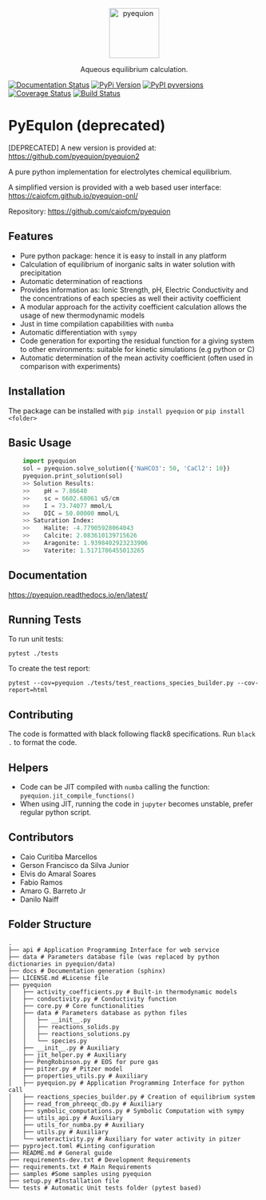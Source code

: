 
<p align="center">
  <a href="https://github.com/caiofcm/pyequion">
    <img alt="pyequion" src="https://caiofcm.github.io/pyequion-onl/assets/pyequion_logo.png" width="100px">
  </a>
  <p align="center">Aqueous equilibrium calculation.</p>
</p>

[![Documentation Status](https://readthedocs.org/projects/pyequion/badge/?version=latest)](https://pyequion.readthedocs.io/en/latest/?badge=latest)
[![PyPi Version](https://img.shields.io/pypi/v/pyequion)](https://pypi.org/project/pyequion)
[![PyPI pyversions](https://img.shields.io/pypi/pyversions/pyequion)](https://pypi.org/pypi/pyequion/)
[![Coverage Status](https://coveralls.io/repos/github/caiofcm/pyequion/badge.svg?branch=master)](https://coveralls.io/github/caiofcm/pyequion?branch=master)
[![Build Status](https://travis-ci.org/caiofcm/pyequion.svg?branch=master)](https://travis-ci.org/caiofcm/pyequion)

# PyEquIon (deprecated)

[DEPRECATED] A new version is provided at: https://github.com/pyequion/pyequion2

A pure python implementation for electrolytes chemical equilibrium.

A simplified version is provided with a web based user interface: https://caiofcm.github.io/pyequion-onl/

Repository: https://github.com/caiofcm/pyequion

## Features

- Pure python package: hence it is easy to install in any platform
- Calculation of equilibrium of inorganic salts in water solution with precipitation
- Automatic determination of reactions
- Provides information as: Ionic Strength, pH, Electric Conductivity and the concentrations of each species as well their activity coefficient
- A modular approach for the activity coefficient calculation allows the usage of new thermodynamic models
- Just in time compilation capabilities with `numba`
- Automatic differentiation with `sympy`
- Code generation for exporting the residual function for a giving system to other environments: suitable for kinetic simulations (e.g python or C)
- Automatic determination of the mean activity coefficient (often used in comparison with experiments)

## Installation

The package can be installed with `pip install pyequion` or `pip install <folder>`

## Basic Usage

```python
    import pyequion
    sol = pyequion.solve_solution({'NaHCO3': 50, 'CaCl2': 10})
    pyequion.print_solution(sol)
    >> Solution Results:
    >>    pH = 7.86640
    >>    sc = 6602.68061 uS/cm
    >>    I = 73.74077 mmol/L
    >>    DIC = 50.00000 mmol/L
    >> Saturation Index:
    >>    Halite: -4.77905928064043
    >>    Calcite: 2.083610139715626
    >>    Aragonite: 1.9398402923233906
    >>    Vaterite: 1.5171786455013265
```

## Documentation

https://pyequion.readthedocs.io/en/latest/

## Running Tests

To run unit tests:

```
pytest ./tests
```

To create the test report:

```
pytest --cov=pyequion ./tests/test_reactions_species_builder.py --cov-report=html
```

## Contributing

The code is formatted with black following flack8 specifications. Run `black .` to format the code.

## Helpers

- Code can be JIT compiled with `numba` calling the function: `pyequion.jit_compile_functions()`
- When using JIT, running the code in `jupyter` becomes unstable, prefer regular python script.

## Contributors

- Caio Curitiba Marcellos
- Gerson Francisco da Silva Junior
- Elvis do Amaral Soares
- Fabio Ramos
- Amaro G. Barreto Jr
- Danilo Naiff

## Folder Structure

```
.
├── api # Application Programming Interface for web service
├── data # Parameters database file (was replaced by python dictionaries in pyequion/data)
├── docs # Documentation generation (sphinx)
├── LICENSE.md #License file
├── pyequion
│   ├── activity_coefficients.py # Built-in thermodynamic models
│   ├── conductivity.py # Conductivity function
│   ├── core.py # Core functionalities
│   ├── data # Parameters database as python files
│   │   ├── __init__.py
│   │   ├── reactions_solids.py
│   │   ├── reactions_solutions.py
│   │   └── species.py
│   ├── __init__.py # Auxiliary
│   ├── jit_helper.py # Auxiliary
│   ├── PengRobinson.py # EOS for pure gas
│   ├── pitzer.py # Pitzer model
│   ├── properties_utils.py # Auxiliary
│   ├── pyequion.py # Application Programming Interface for python call
│   ├── reactions_species_builder.py # Creation of equilibrium system
│   ├── read_from_phreeqc_db.py # Auxiliary
│   ├── symbolic_computations.py # Symbolic Computation with sympy
│   ├── utils_api.py # Auxiliary
│   ├── utils_for_numba.py # Auxiliary
│   ├── utils.py # Auxiliary
│   └── wateractivity.py # Auxiliary for water activity in pitzer
├── pyproject.toml #Linting configuration
├── README.md # General guide
├── requirements-dev.txt # Development Requirements
├── requirements.txt # Main Requirements
├── samples #Some samples using pyequion
├── setup.py #Installation file
└── tests # Automatic Unit tests folder (pytest based)

```


[1]: https://packaging.python.org/guides/tool-recommendations/
